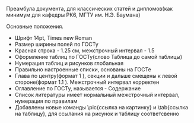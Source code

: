 Преамбула документа, для классических статей и дипломов(как минимум для кафедры РК6, МГТУ им. Н.Э. Баумана)

Основные положения.
* Шрифт 14pt, Times new Roman 
* Размер ширины полей по ГОСТу
* Красная строка - 1.25 см, межстрочный интервал - 1.5
* Оформление таблиц по ГОСТу(слово Таблица до самой таблицы)
* Нумерация таблиц и рисунков глобальная
* Правильно настроенные списки, основаны на ГОСТе
* Глава по центру(формат 1 ), секции и дальше смещены к левой стороне(формат 1.1 ). Межстрочный интервал корректен
* Оглавление по ГОСТу, называется - Содержание
* Список литературы имеет нормальный межстрочный интервал, нумерация по правилам
* Добавлены новые команды \pic{ссылка на картинку} и \tab{ссылка на таблицу}, для ссылания на рисунок и таблицу соответсвенно